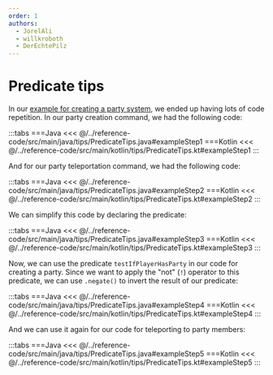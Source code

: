 ```yaml
---
order: 1
authors:
  - JorelAli
  - willkroboth
  - DerEchtePilz
---
```


# Predicate tips

In our [example for creating a party system](../create-commands/requirements#example-a-party-creation-and-teleportation-system), we ended up having lots of code repetition. In our party creation command, we had the following code:

:::tabs
===Java
<<< @/../reference-code/src/main/java/tips/PredicateTips.java#exampleStep1
===Kotlin
<<< @/../reference-code/src/main/kotlin/tips/PredicateTips.kt#exampleStep1
:::

And for our party teleportation command, we had the following code:

:::tabs
===Java
<<< @/../reference-code/src/main/java/tips/PredicateTips.java#exampleStep2
===Kotlin
<<< @/../reference-code/src/main/kotlin/tips/PredicateTips.kt#exampleStep2
:::


We can simplify this code by declaring the predicate:

:::tabs
===Java
<<< @/../reference-code/src/main/java/tips/PredicateTips.java#exampleStep3
===Kotlin
<<< @/../reference-code/src/main/kotlin/tips/PredicateTips.kt#exampleStep3
:::


Now, we can use the predicate `testIfPlayerHasParty` in our code for creating a party. Since we want to apply the "not" (`!`) operator to this predicate, we can use `.negate()` to invert the result of our predicate:

:::tabs
===Java
<<< @/../reference-code/src/main/java/tips/PredicateTips.java#exampleStep4
===Kotlin
<<< @/../reference-code/src/main/kotlin/tips/PredicateTips.kt#exampleStep4
:::


And we can use it again for our code for teleporting to party members:

:::tabs
===Java
<<< @/../reference-code/src/main/java/tips/PredicateTips.java#exampleStep5
===Kotlin
<<< @/../reference-code/src/main/kotlin/tips/PredicateTips.kt#exampleStep5
:::
